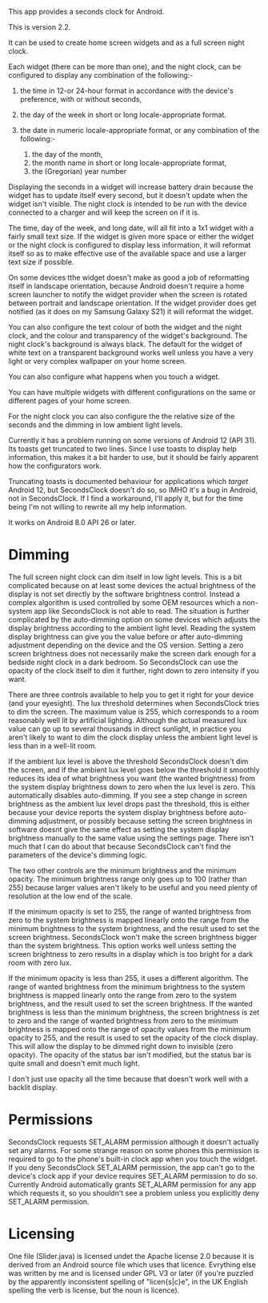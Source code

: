 This app provides a seconds clock for Android.

This is version 2.2.

It can be used to create home screen widgets and as a full screen night clock.

Each widget (there can be more than one), and the night clock, can be configured to display any combination of the following:-

1. the time in 12-or 24-hour format in accordance with the device's preference, with or without seconds,

2. the day of the week in short or long locale-appropriate format.

3. the date in numeric locale-appropriate format, or any combination of the following:-

    1. the day of the month,
    2. the month name in short or long locale-appropriate format,
    3. the (Gregorian) year number

Displaying the seconds in a widget will increase battery drain because the widget has to update itself every second, but it doesn't update when the widget isn't visible. The night clock is intended to be run with the device connected to a charger and will keep the screen on if it is.

The time, day of the week, and long date, will all fit into a 1x1 widget with a fairly small text size. If the widget is given more space or either the widget or the night clock is configured to display less information, it will reformat itself so as to make effective use of the available space and use a larger text size if possible.

On some devices tthe widget doesn't make as good a job of reformatting itself in landscape orientation, because Android doesn't require a home screen launcher to notify the widget provider when the screen is rotated between portrait and landscape orientation. If the widget provider does get notified (as it does on my Samsung Galaxy S21) it will reformat the widget.

You can also configure the text colour of both the widget and the night clock, and the colour and transparency of the widget's background. The night clock's background is always black. The default for the widget of white text on a transparent background works well unless you have a very light or very complex wallpaper on your home screen.

You can also configure what happens when you touch a widget.

You can have multiple widgets with different configurations on the same or different pages of your home screen.

For the night clock you can also configure the the relative size of the seconds and the dimming in low ambient light levels.

Currently it has a problem running on some versions of Android 12 (API 31). Its toasts get truncated to two lines. Since I use toasts to display help information, this makes it a bit harder to use, but it should be fairly apparent how the configurators work.

Truncating toasts is documented behaviour for applications which *target* Android 12, but SecondsClock doesn't do so, so IMHO it's a bug in Android, not in SecondsClock. If I find a workaround, I'll apply it, but for the time being I'm not willing to rewrite all my help information.

It works on Android 8.0 API 26 or later.

# Dimming
The full screen night clock can dim itself in low light levels. This is a bit complicated because on at least some devices the actual brightness of the display is not set directly by the software brightness control. Instead a complex algorithm is used controlled by some OEM resources which a non-system app like SecondsClock is not able to read. The situation is further complicated by the auto-dimming option on some devices which adjusts the display brightness according to the ambient light level. Reading the system display brightness can give you the value before or after auto-dimming adjustment depending on the device and the OS version. Setting a zero screen brightness does not necessarily make the screen dark enough for a bedside night clock in a dark bedroom. So SecondsClock can use the opacity of the clock itself to dim it further, right down to zero intensity if you want.

There are three controls available to help you to get it right for your device (and your eyesight). The lux threshold determines when SecondsClock tries to dim the screen. The maximum value is 255, which corresponds to a room reasonably well lit by artificial lighting. Although the actual measured lux value can go up to several thousands in direct sunlight, in practice you aren't likely to want to dim the clock display unless the ambient light level is less than in a well-lit room.

If the ambient lux level is above the threshold SecondsClock doesn't dim the screen, and if the ambient lux level goes below the threshold it smoothly reduces its idea of what brightness you want (the wanted brightness) from the system display brightness down to zero when the lux level is zero. This automatically disables auto-dimming. If you see a step change in screen brightness as the ambient lux level drops past the threshold, this is either because your device reports the system display brightness before auto-dimming adjustment, or possibly because setting the screen brightness in software doesnt give the same effect as setting the system display brightness manually to the same value using the settings page. There isn't much that I can do about that because SecondsClock can't find the parameters of the device's dimming logic.

The two other controls are the minimum brightness and the minimum opacity. The minimum brightness range only goes up to 100 (rather than 255) because larger values aren't likely to be useful and you need plenty of resolution at the low end of the scale.

If the minimum opacity is set to 255, the range of wanted brightness from zero to the system brightness is mapped linearly onto the range from the minimum brightness to the system brightness, and the result used to set the screen brightness. SecondsClock won't make the screen brightness bigger than the system brightness. This option works well unless setting the screen brightness to zero results in a display which is too bright for a dark room with zero lux.

If the minimum opacity is less than 255, it uses a different algorithm. The range of wanted brightness from the minimum brightness to the system brightness is mapped linearly onto the range from zero to the system brightness, and the result used to set the screen brightness. If the wanted brightness is less than the minimum brightness, the screen brightness is zet to zero and the range of wanted brightness from zero to the minimum brightness is mapped onto the range of opacity values from the minimum opacity to 255, and the result is used to set the opacity of the clock display. This will allow the display to be dimmed right down to invisible (zero opacity). The opacity of the status bar isn't modified, but the status bar is quite small and doesn't emit much light.

I don't just use opacity all the time because that doesn't work well with a backlit display.

# Permissions
SecondsClock requests SET_ALARM permission although it doesn't actually set any alarms. For some strange reason on some phones this permission is required to go to the phone's built-in clock app when you touch the widget. If you deny SecondsClock SET_ALARM permission, the app can't go to the device's clock app if your device requires SET_ALARM permission to do so. Currently Android automatically grants SET_ALARM permission for any app which requests it, so you shouldn't see a problem unless you explicitly deny SET_ALARM permission.

# Licensing
One file (Slider.java) is licensed undet the Apache license 2.0 because it is derived from an Android source file which uses that licence. Evrything else was written by me and is licensed under GPL V3 or later (if you're puzzled by the apparently inconsistent spelling of "licen{s|c}e", in the UK English spelling the verb is license, but the noun is licence).
